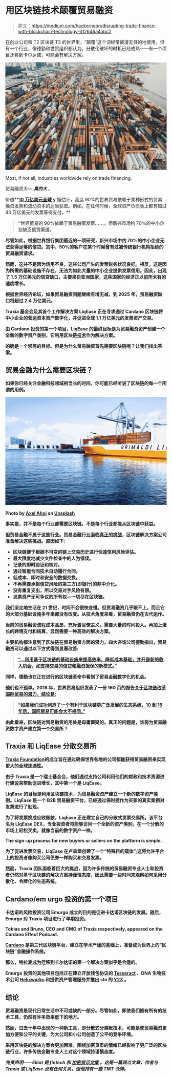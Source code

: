 # 用区块链技术颠覆贸易融资

> 原文：<https://medium.com/hackernoon/disrupting-trade-finance-with-blockchain-technology-612646a4abc2>

在创业公司和 T2 区块链 T3 的世界里，“颠覆”这个词经常被漫无目的地使用。但有一个行业，像德勤和世贸组织都认为，分散化破坏的时机已经成熟——有一个项目迁移到卡尔达诺，可能会有解决方案。

![](img/a08b84a669f27860bb92b77fffe4e43c.png)

Most, if not all, industries worldwide rely on trade financing.

贸易融资大— ***真的大*** 。

价值**[**10 万亿美元全球**](https://www2.deloitte.com/content/dam/Deloitte/global/Documents/grid/trade-finance-placemat.pdf) **y** 据估计，高达 90%的世界贸易依赖于某种形式的贸易融资发票和流动资本的适当获取。例如，在任何时候，全球资产负债表上都有超过 43 万亿美元的发票等待支付。**

> **“世界贸易的 90%依赖于贸易融资发票……。但新兴市场约 70%的中小企业缺乏信贷渠道。**

**尽管如此，根据世界银行集团最近的一项研究，新兴市场中约 70%的中小企业无法获得足够的信贷。其中，50%的客户在某个时候曾有过被传统银行机构拒绝的贸易融资请求。**

**然而，这并不是因为信用不良，这些公司产生的发票财务状况良好。相反，这是因为所需的基础设施不存在，无法为如此大量的中小企业提供发票信用。因此，出现了 1.5 万亿美元的信贷缺口，主要来自亚洲国家，这些国家的经济正以前所未有的速度增长。**

**根据世界经济论坛，如果贸易融资问题继续有增无减，到 2025 年，贸易融资缺口将超过 2.4 万亿美元。**

**Traxia 基金会及其首个工作解决方案 LiqEase 正在寻求通过 Cardano 区块链将中小企业的营运资本资产数字化，并促进全球 1.1 万亿美元的发票资产交易。**

**由 Cardano 投资的第一个项目，LiqEase 的最终目标是为贸易融资资产创建一个全新的数字资产类别，它利用区块链[技术](https://hackernoon.com/tagged/technology)作为解决方案。**

**的确是一个崇高的目标。但是为什么贸易融资首先需要区块链呢？让我们找出答案。**

## **贸易金融为什么需要区块链？**

**如果你已经关注金融科技领域相当长的时间，你可能已经听说了区块链的每一个所谓的用例。**

**![](img/e658fdfa522c19ab227c87c253b7b172.png)**

**Photo by [Axel Ahoi](https://unsplash.com/@axelahoi?utm_source=medium&utm_medium=referral) on [Unsplash](https://unsplash.com?utm_source=medium&utm_medium=referral)**

**事实是，并不是每个行业都需要区块链。不是每个行业都能从区块链中获益。**

**但贸易金融不属于这些行业。贸易金融行业面临[真正的挑战](https://www.wto.org/english/thewto_e/coher_e/challenges_e.htm)，区块链解决方案公司准备解决这些挑战。原因如下:**

*   **区块链便于根据不可变的链上交易历史进行快速信用风险评估。**
*   **最大限度地减少文件检查中的人为错误。**
*   **记录的即时验证和核对。**
*   **通过智能合同技术自动履行合同。**
*   **低成本、即时和安全的数据交换。**
*   **不再需要承担信贷风险的第三方(即银行)的非中介化。**
*   **没有重复支出，所以交易对手风险有限。**
*   **发票资产无可争议的所有权—一切尽在区块链。**

**我们坚定地生活在 21 世纪，时间不会很快变慢。但贸易融资几乎跟不上，而且它的大部分基础设施多年来都没有改变。从技术角度来看，贸易融资仍在古代运作。**

**当前的贸易融资流程成本高昂，充斥着官僚主义，需要大量的时间投入。再加上漫长的跨境支付和结算，显然需要一种高效的解决方案。**

**主要机构都注意到了区块链在贸易融资方面的潜力。四大咨询公司德勤指出，贸易融资可以通过以下方式得到显著改善:**

> **[“…利用基于区块链的基础设施来提高效率，降低成本基础，并开辟新的收入机会，如支持交易的信贷和融资担保的新模式。”](https://www2.deloitte.com/content/dam/Deloitte/global/Documents/grid/trade-finance-placemat.pdf)**

**同样，德勤也在正在进行的区块链革命中看到了贸易金融数字化的机会。**

**他们也不孤单。2018 年，世界贸易组织发表了一份 160 页的报告[关于区块链改革国际贸易的潜力，结论是:](https://www.wto.org/english/res_e/booksp_e/blockchainrev18_e.pdf)**

> **[“如果我们成功创造了一个有利于区块链更广泛发展的生态系统，10 到 15 年后，国际贸易可能会大不相同。”](https://www.wto.org/english/res_e/booksp_e/blockchainrev18_e.pdf)**

**由此看来，区块链对贸易融资的用处是毋庸置疑的。真正的问题是，谁将为贸易融资数字资产建立第一个交易所？**

## ****Traxia 和 LiqEase 分散交易所****

**[Traxia Foundation](https://www.traxia.co/)的成立旨在通过确保世界各地的公司都能获得贸易融资来实现更大的全球连通性。**

**由于 Traxia 是一个瑞士基金会，他们通过支持公司利用他们的财政和技术资源进行建设来帮助促进增长，其中第一个是 LiqEase。**

**LiqEase 的目标是利用区块链技术，为贸易融资资产建立一个新的数字资产类别。LiqEase 是一个 B2B 贸易融资平台，已经通过保时捷作为买家的真实案例对发票进行了贴现。**

**为了将发票换成应收账款，LiqEase 正在建立自己的分散式发票交易所。该平台名为 LiqEase DEX，专业投资者将能够访问一个全新的资产类别，在一个分散的市场上轻松买卖，就像当前的数字资产一样。**

**The sign-up process for new buyers or sellers on the platform is simple.**

**为了促进发票交易，LiqEase 在卢森堡创建了一个“特殊目的载体”;这将允许平台上的投资者像购买公司债券一样购买和交易发票。**

**然而，Traxia 团队面临着巨大的挑战，因为许多传统的贸易融资专业人士和投资者仍然对基于区块链的解决方案持谨慎态度，因此需要一些时间来观察如何采用分散化、令牌化的生态系统。**

## ****Cardano/em urgo 投资的第一个项目****

**卡达诺的风险投资公司 Emurgo 成立的目的是促进卡达诺区块链的发展。随后，Emurgo 对 Traxia 项目进行了早期投资。**

**Tobias and Bruno, CEO and CMO of Traxia respectively, appeared on the Cardano Effect Podcast.**

**[Cardano](https://www.cardano.org) 是第三代区块链平台，建立在学术严谨的基础上，准备成为世界上的“区块链”金融操作系统。**

**那么，特拉夏成为迁移到卡尔达诺的第一个解决方案似乎是合适的。**

**Emurgo 投资的其他项目包括正在建立开放钱包协议的 [Tesseract](https://gettes.io/#in-box) 、DNA 生物技术公司 [Helixworks](https://helix.works/) 和提供资产管理服务并推出 sto 的 [Y2X](https://y2x.io/) 。**

## **结论**

**贸易融资是现代日常生活中不可或缺的一部分。尽管如此，即使我们拥有所有的技术工具，仍然有许多效率低下的地方。**

**然而，过去十年中出现的一种新工具，即分散式分类账技术，可能是使贸易融资更加方便和公平的关键，为大公司和小公司创造了公平的竞争环境。**

**采用区块链的解决方案会更加困难。围绕加密货币的情绪已经影响了更广泛的区块链行业，许多传统金融专业人士对这个领域持谨慎态度。**

***免责声明——Elliot 是 fintech 和* [*加密货币文案*](http://www.blockwriter.co.uk) *。这是一篇观点文章，作者与 Traxia 或 LiqEase 没有任何关系，但他持有一些 TMT 令牌。***